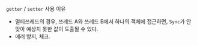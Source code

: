 `getter` / `setter` 사용 이유

- 멀티쓰레드의 경우, 쓰레드 A와 쓰레드 B에서 하나의 객체에 접근하면, `Sync`가 안 맞아 예상치 못한 값이 도출될 수 있다.
- 에러 방지, 체크.